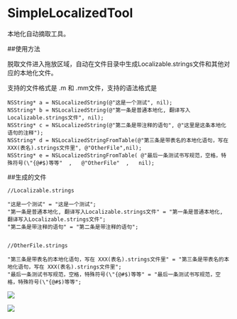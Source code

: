 # SimpleLocalizedTool

本地化自动摘取工具。

##使用方法

脱取文件进入拖放区域，自动在文件目录中生成Localizable.strings文件和其他对应的本地化文件。

支持的文件格式是 .m 和  .mm文件，支持的语法格式是

```
NSString* a = NSLocalizedString(@"这是一个测试", nil);
NSString* b = NSLocalizedString(@"第一条是普通本地化, 翻译写入Localizable.strings文件", nil);
NSString* c = NSLocalizedString(@"第二条是带注释的语句", @"这里是这条本地化语句的注释");
NSString* d = NSLocalizedStringFromTable(@"第三条是带表名的本地化语句，写在 XXX(表名).strings文件里", @"OtherFile",nil);
NSString* e = NSLocalizedStringFromTable( @"最后一条测试书写规范，空格，特殊符号(\"{@#$)等等"  ,   @"OtherFile"  ,   nil);
```

##生成的文件

```
//Localizable.strings

"这是一个测试" = "这是一个测试";
"第一条是普通本地化, 翻译写入Localizable.strings文件" = "第一条是普通本地化, 翻译写入Localizable.strings文件";
"第二条是带注释的语句" = "第二条是带注释的语句";


//OtherFile.strings

"第三条是带表名的本地化语句，写在 XXX(表名).strings文件里" = "第三条是带表名的本地化语句，写在 XXX(表名).strings文件里";
"最后一条测试书写规范，空格，特殊符号(\"{@#$)等等" = "最后一条测试书写规范，空格，特殊符号(\"{@#$)等等";
```


![](https://raw.githubusercontent.com/zsy78191/SimpleLocalizedTool/master/screen%20shot%201.png)

![](https://raw.githubusercontent.com/zsy78191/SimpleLocalizedTool/master/screen%20shot%202.png)

